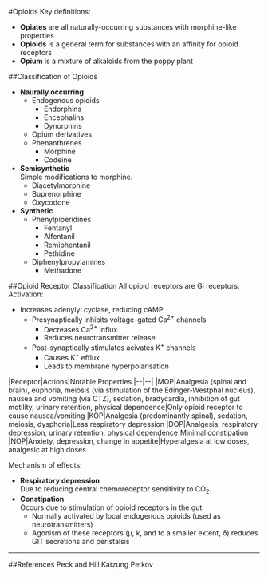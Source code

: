 #Opioids
Key definitions:
* **Opiates** are all naturally-occurring substances with morphine-like properties
* **Opioids** is a general term for substances with an affinity for opioid receptors
* **Opium** is a mixture of alkaloids from the poppy plant

##Classification of Opioids
* **Naurally occurring**  
    * Endogenous opioids
        * Endorphins
        * Encephalins
        * Dynorphins
    * Opium derivatives
    * Phenanthrenes
        * Morphine
        * Codeine
* **Semisynthetic**  
Simple modifications to morphine.
    * Diacetylmorphine
    * Buprenorphine
    * Oxycodone
* **Synthetic**
    * Phenylpiperidines
        * Fentanyl
        * Alfentanil
        * Remiphentanil
        * Pethidine
    * Diphenylpropylamines
        * Methadone

##Opioid Receptor Classification
All opioid receptors are Gi receptors. Activation:
* Increases adenylyl cyclase, reducing cAMP
    * Presynaptically inhibits voltage-gated Ca<sup>2+</sup> channels
        * Decreases Ca<sup>2+</sup> influx
        * Reduces neurotransmitter release
    * Post-synaptically stimulates acivates K<sup>+</sup> channels
        * Causes K<sup>+</sup> efflux
        * Leads to membrane hyperpolarisation

|Receptor|Actions|Notable Properties
|--|--|
|MOP|Analgesia (spinal and brain), euphoria, meiosis (via stimulation of the Edinger-Westphal nucleus), nausea and vomiting (via CTZ), sedation, bradycardia, inhibition of gut motility, urinary retention, physical dependence|Only opioid receptor to cause nausea/vomiting
|KOP|Analgesia (predominantly spinal), sedation, meiosis, dysphoria|Less respiratory depression
|DOP|Analgesia, respiratory depression, urinary retention, physical dependence|Minimal constipation
|NOP|Anxiety, depression, change in appetite|Hyperalgesia at low doses, analgesic at high doses

Mechanism of effects:
* **Respiratory depression**  
Due to reducing central chemoreceptor sensitivity to CO<sub>2</sub>.
* **Constipation**  
Occurs due to stimulation of opioid receptors in the gut.
    * Normally activated by local endogenous opioids (used as neurotransmitters)
    * Agonism of these receptors (µ, k, and to a smaller extent, δ) reduces GIT secretions and peristalsis

---

##References
Peck and Hill
Katzung
Petkov